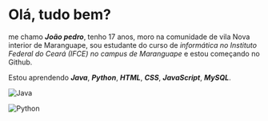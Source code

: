 # Olá, tudo bem?

me chamo _**João pedro**_, tenho 17 anos, moro na comunidade de vila Nova interior de Maranguape, sou estudante do curso de *informática no Instituto Federal do Ceará (IFCE) no campus de Maranguape* e estou começando no Github.

Estou aprendendo _**Java**_, _**Python**_, _**HTML**_, _**CSS**_, _**JavaScript**_, _**MySQL**_.

![Java](https://img.shields.io/badge/java-222222?style=for-the-badge&logo=openjdk&logoColor=CC33FF)

![Python](https://img.shields.io/badge/python-222222?style=for-the-badge&logo=python&logoColor=3300FF)
